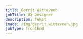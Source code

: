 ```yaml
---
title: Gerrit Witteveen
jobTitle: UX Designer
description: Tekst
image: /img/gerrit_witteveen.jpg
jobType: frontEnd
---
```


